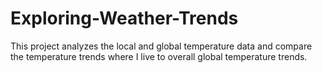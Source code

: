 # Exploring-Weather-Trends
This project analyzes the local and global temperature data and compare the temperature trends where I live to overall global temperature trends.
